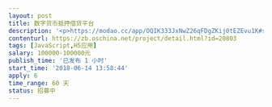 ```yaml
---                
layout: post       
title: 数字货币抵押借贷平台           
description: '<p>https://modao.cc/app/OQIK333JxNwZ26qFDgZKij0tEZEvu1K#screen=s6A2B80492A1528443459760</p><p>根据上述原型实现前端和后台。最好是Vue／Reactjs +NodeJs 实现。</p>'     
contenturl: https://zb.oschina.net/project/detail.html?id=20803      
tags: [JavaScript,H5应用]            
salary: 100000-100000元          
publish_time: '已发布 1 小时'         
start_time: '2018-06-14 13:58:44'           
apply: 6                   
time_range: 60 天              
status: 招募中                  
---                 
```

